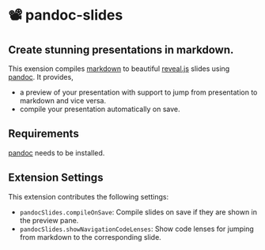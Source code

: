 # 📽️ pandoc-slides

## Create stunning presentations in markdown.

This exension compiles [markdown](https://commonmark.org) to beautiful [reveal.js](https://revealjs.com) slides using [pandoc](https://pandoc.org). It provides,

- a preview of your presentation with support to jump from presentation to markdown and vice versa.
- compile your presentation automatically on save.

## Requirements

[pandoc](https://pandoc.org) needs to be installed.

## Extension Settings

This extension contributes the following settings:

- `pandocSlides.compileOnSave`: Compile slides on save if they are shown in the preview pane.
- `pandocSlides.showNavigationCodeLenses`: Show code lenses for jumping from markdown to the corresponding slide.
